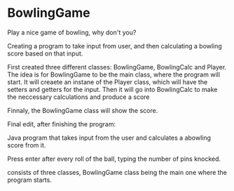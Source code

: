 # BowlingGame
Play a nice game of bowling, why don't you?


Creating a program to take input from user, and then calculating a bowling score based on that input.

First created three different classes: BowlingGame, BowlingCalc and Player.
The idea is for BowlingGame to be the main class, where the program will start. 
It will creaete an instane of the Player class, which will have the setters and getters for the input.
Then it will go into BowlingCalc to make the neccessary calculations and produce a score

Finnaly, the BowlingGame class will show the score.


Final edit, after finishing the program:

Java program that takes input from the user and calculates a abowling score from it.

Press enter after every roll of the ball, typing the number of pins knocked.

consists of three classes, BowlingGame class being the main one where the program starts.
